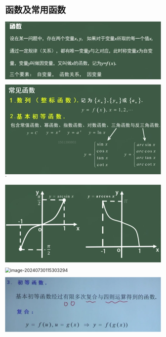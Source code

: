 # 函数及常用函数

![image-20240730113304270](../img/0.3.1.png)

![image-20240730113515605](../img/0.3.2.png)`

![image-20240730115234378](../img/0.3.3.png)

![image-20240730115303294](/home/songsanggggg/learningNote/数学/高等数学先修课/img/0.3.4.png)

![image-20240730115513151](../img/0.3.5.png)